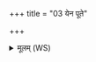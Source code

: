 +++
title = "03 येन पूते"

+++
<details><summary>मूलम् (WS)</summary>

येन पूते द्यावापृथिवी आपः पूता अथो स्वः ।  
तेना सहस्रधारेण पवमानः पुनातु मा ॥ ३ ॥
</details>